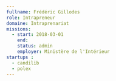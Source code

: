 ```yaml
---
fullname: Frédéric Gillodes
role: Intrapreneur
domaine: Intraprenariat
missions:
  - start: 2018-03-01
    end:
    status: admin
    employer: Ministère de l'Intérieur
startups :
  - candilib
  - polex
---
```

